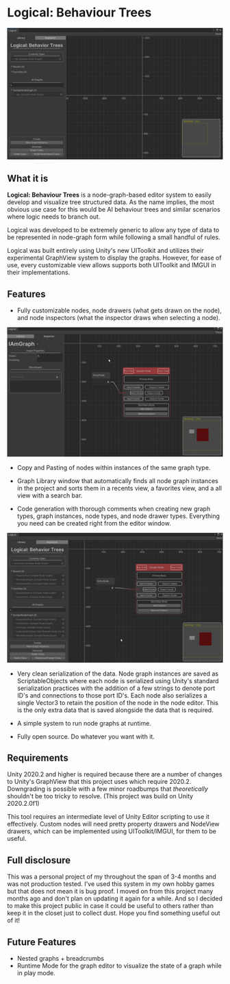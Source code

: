 # Logical: Behaviour Trees

![a](DocAssets/GeneralWindow.PNG)

## What it is
**Logical: Behaviour Trees** is a node-graph-based editor system to easily develop and visualize tree structured data.
As the name implies, the most obvious use case for this would be AI behaviour trees and similar scenarios where logic needs to branch out. 

Logical was developed to be extremely generic to allow any type of data to be represented in node-graph form while following a small handful of rules.  

Logical was built entirely using Unity's new UIToolkit and utilizes their experimental GraphView system to display the graphs. However, for ease of use, every customizable view allows supports both UIToolkit and IMGUI in their implementations.

## Features

- Fully customizable nodes, node drawers (what gets drawn on the node), and node inspectors (what the inspector draws when selecting a node). 
  
![a](DocAssets/SampleNode.gif)

- Copy and Pasting of nodes within instances of the same graph type.

- Graph Library window that automatically finds all node graph instances in the project and sorts them in a recents view, a favorites view, and a all view with a search bar.

- Code generation with thorough comments when creating new graph types, graph instances, node types, and node drawer types. Everything you need can be created right from the editor window.

![a](DocAssets/GeneratedCode.gif)

- Very clean serialization of the data. Node graph instances are saved as ScriptableObjects where each node is serialized using Unity's standard serialization practices with the addition of a few strings to denote port ID's and connections to those port ID's. Each node also serializes a single Vector3 to retain the position of the node in the node editor. This is the only extra data that is saved alongside the data that is required.

- A simple system to run node graphs at runtime.

- Fully open source. Do whatever you want with it. 

## Requirements
Unity 2020.2 and higher is required because there are a number of changes to Unity's GraphView that this project uses which require 2020.2. Downgrading is possible with a few minor roadbumps that *theoretically* shouldn't be too tricky to resolve. (This project was build on Unity 2020.2.0f1)

This tool requires an intermediate level of Unity Editor scripting to use it effectively. Custom nodes will need pretty property drawers and NodeView drawers, which can be implemented using UIToolkit/IMGUI, for them to be useful.

## Full disclosure
This was a personal project of my throughout the span of 3-4 months and was not production tested. I've used this system in my own hobby games but that does not mean it is bug proof. I moved on from this project many months ago and don't plan on updating it again for a while. And so I decided to make this project public in case it could be useful to others rather than keep it in the closet just to collect dust. Hope you find something useful out of it!

## Future Features 
- Nested graphs + breadcrumbs
- Runtime Mode for the graph editor to visualize the state of a graph while in play mode.